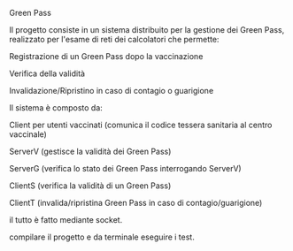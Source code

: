Green Pass


Il progetto consiste in un sistema distribuito per la gestione dei Green Pass, realizzato per l'esame di reti dei calcolatori che permette:

Registrazione di un Green Pass dopo la vaccinazione

Verifica della validità

Invalidazione/Ripristino in caso di contagio o guarigione

Il sistema è composto da:

Client per utenti vaccinati (comunica il codice tessera sanitaria al centro vaccinale)

ServerV (gestisce la validità dei Green Pass)

ServerG (verifica lo stato dei Green Pass interrogando ServerV)

ClientS (verifica la validità di un Green Pass)

ClientT (invalida/ripristina Green Pass in caso di contagio/guarigione)

il tutto è fatto mediante socket.

compilare il progetto e da terminale eseguire i test.

